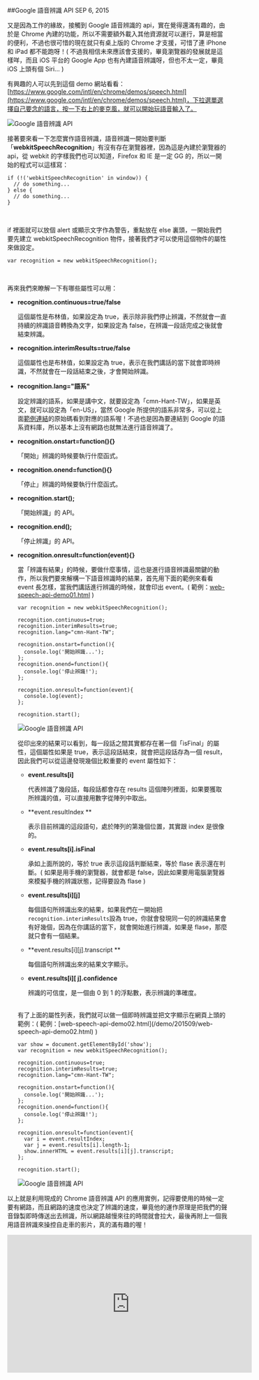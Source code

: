 <!-- @@master  = ../../_layout.html-->

<!-- @@block  =  jsBottom-->

<include src="../../_articles-js.html"></include>

<!-- @@close-->

<!-- @@block  =  css-->

<include src="../../_articles-css.html"></include>

<!-- @@close-->

<!-- @@block  =  articles-social-->

<include src="../../_articles-social.html"></include>

<!-- @@close-->

<!-- @@block  =  articles-footer-->

<include src="../../_articles.html"></include>

<!-- @@close-->

<!-- @@block  =  meta-->

<meta property="article:published_time" content="2015-09-06T23:00:00+01:00">

<meta name="keywords" content="web,speech,api,web speech api,聲控,google 語音辨識">

<meta name="description" content="又是因為工作的緣故，接觸到 Google 語音辨識的 api，實在覺得還滿有趣的，由於是 Chrome 內建的功能，所以不需要額外載入其他資源就可以運行，算是相當的便利，不過也很可惜的現在就只有桌上版的 Chrome 才支援，可惜了連 iPhone 和 iPad 都不能跑呀！">

<meta itemprop="name" content="Google 語音辨識 API - OXXO.STUDIO">

<meta itemprop="image" content="http://www.oxxostudio.tw/img/articles/201509/20150906_1_01b.jpg">

<meta itemprop="description" content="又是因為工作的緣故，接觸到 Google 語音辨識的 api，實在覺得還滿有趣的，由於是 Chrome 內建的功能，所以不需要額外載入其他資源就可以運行，算是相當的便利，不過也很可惜的現在就只有桌上版的 Chrome 才支援，可惜了連 iPhone 和 iPad 都不能跑呀！">

<meta property="og:title" content="Google 語音辨識 API - OXXO.STUDIO">

<meta property="og:url" content="http://www.oxxostudio.tw/articles/201509/web-speech-api.html">

<meta property="og:image" content="http://www.oxxostudio.tw/img/articles/201509/20150906_1_01b.jpg">

<meta property="og:description" content="又是因為工作的緣故，接觸到 Google 語音辨識的 api，實在覺得還滿有趣的，由於是 Chrome 內建的功能，所以不需要額外載入其他資源就可以運行，算是相當的便利，不過也很可惜的現在就只有桌上版的 Chrome 才支援，可惜了連 iPhone 和 iPad 都不能跑呀！">

<title>Google 語音辨識 API - OXXO.STUDIO</title> 

<!-- @@close-->

<!-- @@block  =  articles-content--> 

##Google 語音辨識 API  <span class="article-date" tag="web">SEP 6, 2015</span>

又是因為工作的緣故，接觸到 Google 語音辨識的 api，實在覺得還滿有趣的，由於是 Chrome 內建的功能，所以不需要額外載入其他資源就可以運行，算是相當的便利，不過也很可惜的現在就只有桌上版的 Chrome 才支援，可惜了連 iPhone 和 iPad 都不能跑呀！( 不過我相信未來應該會支援的，畢竟瀏覽器的發展就是這樣咩，而且 iOS 平台的 Google App 也有內建語音辨識呀，但也不太一定，畢竟 iOS 上頭有個 Siri... )

有興趣的人可以先到這個 demo 網站看看：[https://www.google.com/intl/en/chrome/demos/speech.html](https://www.google.com/intl/en/chrome/demos/speech.html)，下拉選單選擇自己要念的語言，按一下右上的麥克風，就可以開始玩語音輸入了。

![Google 語音辨識 API](/img/articles/201509/20150906_1_02.jpg)

接著要來看一下怎麼實作語音辨識，語音辨識一開始要判斷「**webkitSpeechRecognition**」有沒有存在瀏覽器裡，因為這是內建於瀏覽器的 api，從 webkit 的字樣我們也可以知道，Firefox 和 IE 是一定 GG 的，所以一開始的程式可以這樣寫：

	if (!('webkitSpeechRecognition' in window)) {
	  // do something...
	} else {
	  // do something...
	}

<br/>

if 裡面就可以放個 alert 或顯示文字作為警告，重點放在 else 裏頭，一開始我們要先建立 webkitSpeechRecognition 物件，接著我們才可以使用這個物件的屬性來做設定。

	var recognition = new webkitSpeechRecognition();

<br/>

再來我們來瞭解一下有哪些屬性可以用：

- **recognition.continuous=true/false**

	這個屬性是布林值，如果設定為 true，表示除非我們停止辨識，不然就會一直持續的辨識語音轉換為文字，如果設定為 false，在辨識一段話完成之後就會結束辨識。

- **recognition.interimResults=true/false**

	這個屬性也是布林值，如果設定為 true，表示在我們講話的當下就會即時辨識，不然就會在一段話結束之後，才會開始辨識。

- **recognition.lang="語系"**

	設定辨識的語系，如果是講中文，就要設定為「cmn-Hant-TW」，如果是英文，就可以設定為「en-US」，當然 Google 所提供的語系非常多，可以從上面[範例連結](https://www.google.com/intl/en/chrome/demos/speech.html)的原始碼看到對應的語系喔！不過也是因為要連結到 Google 的語系資料庫，所以基本上沒有網路也就無法進行語音辨識了。

- **recognition.onstart=function(){}**

	「開始」辨識的時候要執行什麼函式。

- **recognition.onend=function(){}**

	「停止」辨識的時候要執行什麼函式。

- **recognition.start();**

	「開始辨識」的 API。

- **recognition.end();**

	「停止辨識」的 API。

- **recognition.onresult=function(event){}**

	當「辨識有結果」的時候，要做什麼事情，這也是進行語音辨識最關鍵的動作，所以我們要來解構一下語音辨識時的結果，首先用下面的範例來看看 event 長怎樣，當我們講話進行辨識的時候，就會印出 event。( 範例：[web-speech-api-demo01.html](/demo/201509/web-speech-api-demo01.html) )

      var recognition = new webkitSpeechRecognition();
      
      recognition.continuous=true;
      recognition.interimResults=true;
      recognition.lang="cmn-Hant-TW";
      
      recognition.onstart=function(){
        console.log('開始辨識...');
      };
      recognition.onend=function(){
        console.log('停止辨識!');
      };
      
      recognition.onresult=function(event){
        console.log(event);
      };
      
      recognition.start(); 	

	![Google 語音辨識 API](/img/articles/201509/20150906_1_03.jpg)

	從印出來的結果可以看到，每一段話之間其實都存在著一個「isFinal」的屬性，這個屬性如果是 true，表示這段話結束，就會把這段話存為一個 result，因此我們可以從這邊發現幾個比較重要的 event 屬性如下：

  - **event.results[i]**
  
    代表辨識了幾段話，每段話都會存在 results 這個陣列裡面，如果要獲取所辨識的值，可以直接用數字從陣列中取出。
  
  - **event.resultIndex **
  
    表示目前辨識的這段語句，處於陣列的第幾個位置，其實跟 index 是很像的。
  
  - **event.results[i].isFinal**
  
    承如上面所說的，等於 true 表示這段話判斷結束，等於 flase 表示還在判斷。( 如果是用手機的瀏覽器，就會都是   false，因此如果要用電腦瀏覽器來模擬手機的辨識狀態，記得要設為 flase )
  
  - **event.results[i][j]**
  
    每個語句所辨識出來的結果，如果我們在一開始把`recognition.interimResults`設為   true，你就會發現同一句的辨識結果會有好幾個，因為在你講話的當下，就會開始進行辨識，如果是   flase，那麼就只會有一個結果。
  
  - **event.results[i][j].transcript **
  
    每個語句所辨識出來的結果文字顯示。
  
  - **event.results[i][ j].confidence**
  
    辨識的可信度，是一個由 0 到 1 的浮點數，表示辨識的準確度。
  
  <br/>
  有了上面的屬性列表，我們就可以做一個即時辨識並把文字顯示在網頁上頭的範例：( 範例：[web-speech-api-demo02.html](/demo/201509/web-speech-api-demo02.html) )

      var show = document.getElementById('show');
      var recognition = new webkitSpeechRecognition();
      
      recognition.continuous=true;
      recognition.interimResults=true;
      recognition.lang="cmn-Hant-TW";
      
      recognition.onstart=function(){
        console.log('開始辨識...');
      };
      recognition.onend=function(){
        console.log('停止辨識!');
      };
      
      recognition.onresult=function(event){
        var i = event.resultIndex;
        var j = event.results[i].length-1;
        show.innerHTML = event.results[i][j].transcript;
      };
      
      recognition.start();  

	![Google 語音辨識 API](/img/articles/201509/20150906_1_03.jpg)

以上就是利用現成的 Chrome 語音辨識 API 的應用實例，記得要使用的時候一定要有網路，而且網路的速度也決定了辨識的速度，畢竟他的運作原理是把我們的聲音錄製即時傳送出去辨識，所以網路越慢來往的時間就會拉大，最後再附上一個我用語音辨識來操控自走車的影片，真的滿有趣的喔！

<iframe width="560" height="315" src="https://www.youtube.com/embed/ERY1ukVxTJM" frameborder="0" allowfullscreen></iframe>

<!-- @@close-->
